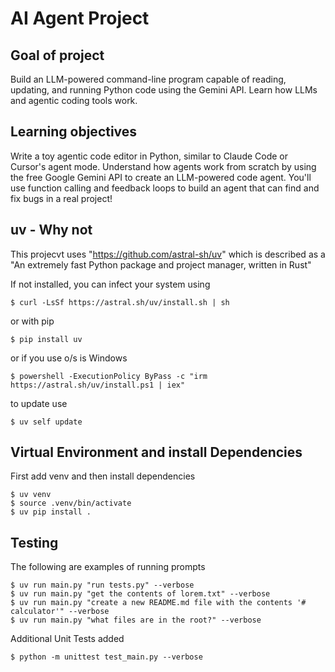 # AI Agent Project 

## Goal of project

Build an LLM-powered command-line program capable of reading, updating, and running Python code using the Gemini API. Learn how LLMs and agentic coding tools work.

## Learning objectives

Write a toy agentic code editor in Python, similar to Claude Code or Cursor's agent mode. Understand how agents work from scratch by using the free Google Gemini API to create an LLM-powered code agent. You'll use function calling and feedback loops to build an agent that can find and fix bugs in a real project!

## uv - Why not

This projecvt uses "https://github.com/astral-sh/uv"
which is described as a "An extremely fast Python package and project manager, written in Rust"

If not installed, you can infect your system using

```shell
$ curl -LsSf https://astral.sh/uv/install.sh | sh
```

or with pip
```shell
$ pip install uv
```

or if you use o/s is Windows
```shell
$ powershell -ExecutionPolicy ByPass -c "irm https://astral.sh/uv/install.ps1 | iex"
```

to update use
```shell
$ uv self update
```
## Virtual Environment and install Dependencies

First add venv and then install dependencies

```shell
$ uv venv
$ source .venv/bin/activate
$ uv pip install .
```

## Testing

The following are examples of running prompts

```shell
$ uv run main.py "run tests.py" --verbose
$ uv run main.py "get the contents of lorem.txt" --verbose
$ uv run main.py "create a new README.md file with the contents '# calculator'" --verbose
$ uv run main.py "what files are in the root?" --verbose
```

Additional Unit Tests added

```shell
$ python -m unittest test_main.py --verbose
```